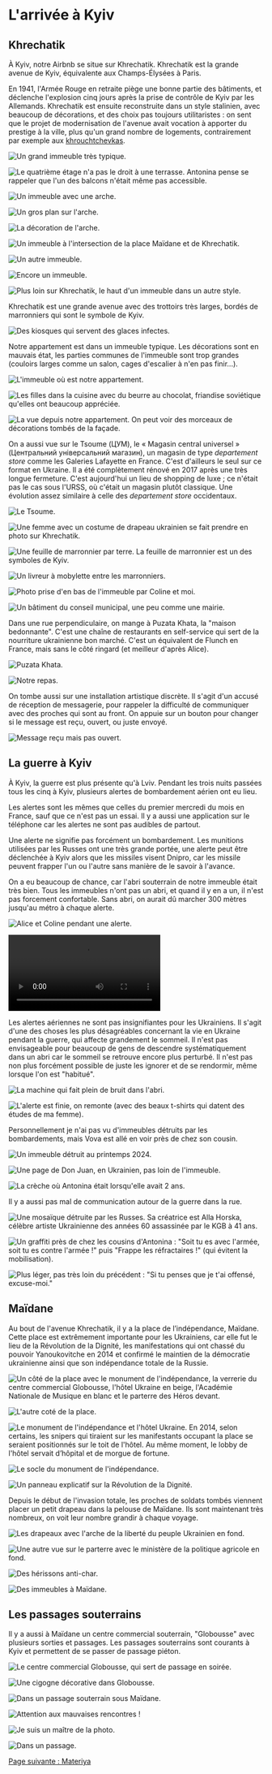 # L'arrivée à Kyiv

## Khrechatik

À Kyiv, notre Airbnb se situe sur Khrechatik. Khrechatik est la grande avenue de
Kyiv, équivalente aux Champs-Élysées à Paris.

En 1941, l'Armée Rouge en retraite piège une bonne partie des bâtiments, et
déclenche l'explosion cinq jours après la prise de contrôle de Kyiv par les
Allemands. Khrechatik est ensuite reconstruite dans un style stalinien, avec
beaucoup de décorations, et des choix pas toujours utilitaristes : on sent que
le projet de modernisation de l'avenue avait vocation à apporter du prestige à
la ville, plus qu'un grand nombre de logements, contrairement par exemple aux
[khrouchtchevkas](https://fr.wikipedia.org/wiki/Khrouchtchevka).

![Un grand immeuble très typique.](images/kyiv/p1/khrechatik/immeuble_3.jpg)

![Le quatrième étage n'a pas le droit à une terrasse. Antonina pense se rappeler que l'un des balcons n'était même pas accessible.](images/kyiv/p1/khrechatik/arcades.jpg)

![Un immeuble avec une arche.](images/kyiv/p1/khrechatik/arche_plan_large.jpg)

![Un gros plan sur l'arche.](images/kyiv/p1/khrechatik/arche.jpg)

![La décoration de l'arche.](images/kyiv/p1/khrechatik/decoration.jpg)

![Un immeuble à l'intersection de la place Maïdane et de Khrechatik.](images/kyiv/p1/khrechatik/immeuble_folkmart.jpg)

![Un autre immeuble.](images/kyiv/p1/khrechatik/immeuble.jpg)

![Encore un immeuble.](images/kyiv/p1/khrechatik/immeuble2.jpg)

![Plus loin sur Khrechatik, le haut d'un immeuble dans un autre style.](images/kyiv/p1/khrechatik/immeuble_blanc.jpg)

Khrechatik est une grande avenue avec des trottoirs très larges, bordés de
marronniers qui sont le symbole de Kyiv.

![Des kiosques qui servent des glaces infectes.](images/kyiv/p1/khrechatik/kiosques.jpg)

Notre appartement est dans un immeuble typique. Les décorations sont en mauvais
état, les parties communes de l'immeuble sont trop grandes (couloirs larges
comme un salon, cages d'escalier à n'en pas finir...).

![L'immeuble où est notre appartement.](images/kyiv/p1/khrechatik/notre_immeuble.jpg)

![Les filles dans la cuisine avec du beurre au chocolat, friandise soviétique qu'elles ont beaucoup appréciée.](images/kyiv/p1/khrechatik/beurre.jpg)

![La vue depuis notre appartement. On peut voir des morceaux de décorations tombés de la façade.](images/kyiv/p1/khrechatik/vue_appartement.jpg)

On a aussi vue sur le Tsoume (ЦУМ), le « Magasin central universel » (Центральний
універсальний магазин), un magasin de type _departement store_ comme les
Galeries Lafayette en France. C'est d'ailleurs le seul sur ce format en Ukraine.
Il a été complètement rénové en 2017 après une très longue fermeture. C'est
aujourd'hui un lieu de shopping de luxe ; ce n'était pas le cas sous l'URSS, où
c'était un magasin plutôt classique. Une évolution assez similaire à celle des
_departement store_ occidentaux.

![Le Tsoume.](images/kyiv/p1/khrechatik/tsoum.jpg)

![Une femme avec un costume de drapeau ukrainien se fait prendre en photo sur Khrechatik.](images/kyiv/p1/khrechatik/miss_ukraine.jpg)

![Une feuille de marronnier par terre. La feuille de marronnier est un des symboles de Kyiv.](images/kyiv/p1/khrechatik/kashtane_liste.jpg)

![Un livreur à mobylette entre les marronniers.](images/kyiv/p1/khrechatik/kashtane_mobilette.jpg)

![Photo prise d'en bas de l'immeuble par Coline et moi.](images/kyiv/p1/khrechatik/appartement_fenetre.jpg)

![Un bâtiment du conseil municipal, une peu comme une mairie.](images/kyiv/p1/khrechatik/ministere.jpg)

Dans une rue perpendiculaire, on mange à Puzata Khata, la "maison bedonnante".
C'est une chaîne de restaurants en self-service qui sert de la nourriture
ukrainienne bon marché. C'est un équivalent de Flunch en France, mais sans le
côté ringard (et meilleur d'après Alice).

![Puzata Khata.](images/kyiv/p1/khrechatik/pekha_ext.jpg)

![Notre repas.](images/kyiv/p1/khrechatik/pekha.jpg)

On tombe aussi sur une installation artistique discrète. Il s'agit d'un accusé
de réception de messagerie, pour rappeler la difficulté de communiquer avec des
proches qui sont au front. On appuie sur un bouton pour changer si le message
est reçu, ouvert, ou juste envoyé.

![Message reçu mais pas ouvert.](images/kyiv/p1/khrechatik/accuse_reception.jpg)

## La guerre à Kyiv

À Kyiv, la guerre est plus présente qu'à Lviv. Pendant les trois nuits passées tous
les cinq à Kyiv, plusieurs alertes de bombardement aérien ont eu lieu.

Les alertes sont les mêmes que celles du premier mercredi du mois en France,
sauf que ce n'est pas un essai. Il y a aussi une application sur le téléphone
car les alertes ne sont pas audibles de partout.

Une alerte ne signifie pas forcément un bombardement. Les munitions utilisées
par les Russes ont une très grande portée, une alerte peut être déclenchée à
Kyiv alors que les missiles visent Dnipro, car les missile peuvent frapper l'un
ou l'autre sans manière de le savoir à l'avance.

On a eu beaucoup de chance, car l'abri souterrain de notre immeuble était très
bien. Tous les immeubles n'ont pas un abri, et quand il y en a un, il n'est pas
forcement confortable. Sans abri, on aurait dû marcher 300 mètres jusqu'au métro
à chaque alerte.

![Alice et Coline pendant une alerte.](images/kyiv/p1/khrechatik/abri/bancs.jpg)

![Présentation de l'abri.](images/kyiv/p1/khrechatik/abri/abri_vlog.webm)

Les alertes aériennes ne sont pas
insignifiantes pour les Ukrainiens. Il s'agit d'une des choses les plus
désagréables concernant la vie en Ukraine pendant la guerre, qui affecte
grandement le sommeil. Il n'est pas envisageable pour beaucoup
de gens de descendre systématiquement dans un abri car le sommeil se retrouve
encore plus perturbé. Il n'est pas non plus forcément possible de juste les
ignorer et de se rendormir, même lorsque l'on est "habitué".

![La machine qui fait plein de bruit dans l'abri.](images/kyiv/p1/khrechatik/abri/machine.jpg)

![L'alerte est finie, on remonte (avec des beaux t-shirts qui datent des études de ma femme).](images/kyiv/p1/khrechatik/abri/remonte.jpg)

Personnellement je n'ai pas vu d'immeubles détruits par les bombardements, mais
Vova est allé en voir près de chez son cousin.

![Un immeuble détruit au printemps 2024.](images/kyiv/p1/vova_immeuble_detruit.jpg)

![Une page de Don Juan, en Ukrainien, pas loin de l'immeuble.](images/kyiv/p1/page_livre.jpg)

![La crèche où Antonina était lorsqu'elle avait 2 ans.](images/kyiv/p1/creche.jpg)

Il y a aussi pas mal de communication autour de la guerre dans la rue.

![Une mosaïque détruite par les Russes. Sa créatrice est [Alla Horska](https://fr.wikipedia.org/wiki/Alla_Horska), célèbre artiste Ukrainienne des années 60 assassinée par le KGB à 41 ans.](images/kyiv/p1/fresque_faucon.jpg)

![Un graffiti près de chez les cousins d'Antonina : "Soit tu es avec l'armée, soit tu es contre l'armée !" puis "Frappe les réfractaires !" (qui évitent la mobilisation).](images/kyiv/p1/graffiti_armee.jpg)

![Plus léger, pas très loin du précédent : "Si tu penses que je t'ai offensé, excuse-moi."](images/kyiv/p1/graffiti_miroir.jpg)

## Maïdane

Au bout de l'avenue Khrechatik, il y a la place de l’indépendance, Maïdane.
Cette place est extrêmement importante pour les Ukrainiens, car elle fut le lieu
de la Révolution de la Dignité, les manifestations qui ont chassé du pouvoir
Yanoukovitche en 2014 et confirmé le maintien de la démocratie ukrainienne
ainsi que son indépendance totale de la Russie.

![Un côté de la place avec le monument de l'indépendance, la verrerie du centre commercial Globousse, l'hôtel Ukraine en beige, l'Académie Nationale de Musique en blanc et le parterre des Héros devant.](images/kyiv/p1/maidane/plan_large_2.jpg)

![L'autre coté de la place.](images/kyiv/p1/maidane/plan_large.jpg)

![Le monument de l'indépendance et l'hôtel Ukraine. En 2014, selon certains, les snipers qui tiraient sur les manifestants occupant la place se seraient positionnés sur le toit de l'hôtel. Au même moment, le lobby de l'hôtel servait d’hôpital et de morgue de fortune.](images/kyiv/p1/maidane/hotel_ukraine_monument_independance.jpg)

![Le socle du monument de l'indépendance.](images/kyiv/p1/maidane/detail_monument.jpg)

![Un panneau explicatif sur la Révolution de la Dignité.](images/kyiv/p1/maidane/panneau_revolution_maidane.jpg)

Depuis le début de l'invasion totale, les proches de soldats tombés viennent
placer un petit drapeau dans la pelouse de Maïdane. Ils sont maintenant très
nombreux, on voit leur nombre grandir à chaque voyage.

![Les drapeaux avec l'arche de la liberté du peuple Ukrainien en fond.](images/kyiv/p1/maidane/parterre_des_heros.jpg)

![Une autre vue sur le parterre avec le ministère de la politique agricole en fond.](images/kyiv/p1/maidane/parterre_des_heros_2.jpg)

![Des hérissons anti-char.](images/kyiv/p1/maidane/herissons_peinture.jpg)

![Des immeubles à Maïdane.](images/kyiv/p1/maidane/colone_globus.jpg)

## Les passages souterrains

Il y a aussi à Maïdane un centre commercial souterrain, "Globousse" avec plusieurs sorties et
passages. Les passages souterrains sont courants à Kyiv et permettent de se
passer de passage piéton.

![Le centre commercial Globousse, qui sert de passage en soirée.](images/kyiv/p1/maidane/globus.jpg)

![Une cigogne décorative dans Globousse.](images/kyiv/p1/maidane/cigogne_globus.jpg)

![Dans un passage souterrain sous Maïdane.](images/kyiv/p1/maidane/passage_souterrain.jpg)

![Attention aux mauvaises rencontres !](images/kyiv/p1/emile_souterrain.jpg)

![Je suis un maître de la photo.](images/kyiv/p1/souterrain_exposition.jpg)

![Dans un passage.](images/kyiv/p1/vova_alice_souterrain.jpg)

[Page suivante : Materiya](kyiv_2_materiya.md)
